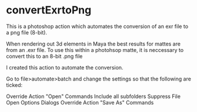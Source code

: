 # convertExrtoPng
This is a photoshop action which automates  the conversion of an exr file to a png file (8-bit).

When rendering out 3d elements in Maya the best results for mattes are from an .exr file. 
To use this within a photohsop matte, it is neccessary to convert this to an 8-bit .png file

I created this action to automate the conversion. 

Go to file>automate>batch and change the settings so that the following are ticked:

Override Action "Open" Commands
Include all subfolders
Suppress File Open Options Dialogs
Override Action "Save As" Commands
